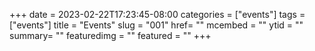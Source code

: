 +++
date = 2023-02-22T17:23:45-08:00
categories = ["events"]
tags = ["events"]
title = "Events"
slug = "001"
href= ""
mcembed = ""
ytid = ""
summary= ""
featuredimg = ""
featured = ""
+++

<div class="video"><div class="embed" >

</div></div>

<div class="mix"><div class="embed" >

</div></div>
